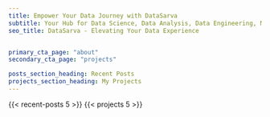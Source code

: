 ```yaml
---
title: Empower Your Data Journey with DataSarva
subtitle: Your Hub for Data Science, Data Analysis, Data Engineering, Machine Learning, and AI Insights
seo_title: DataSarva - Elevating Your Data Experience


primary_cta_page: "about"
secondary_cta_page: "projects"

posts_section_heading: Recent Posts
projects_section_heading: My Projects
---
```


{{< recent-posts 5 >}}
{{< projects 5 >}}

